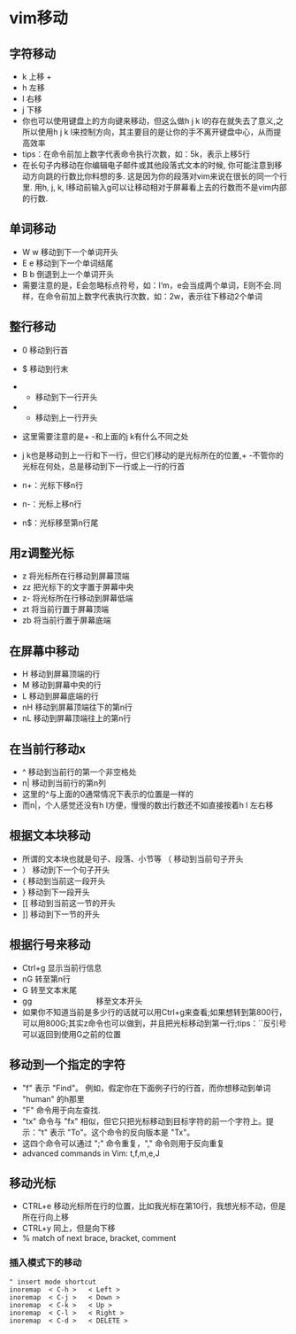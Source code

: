 # vim移动
## 字符移动

 * k 上移 +
 * h 左移
 * l 右移
 * j 下移
 * 你也可以使用键盘上的方向键来移动，但这么做h j k l的存在就失去了意义,之所以使用h j k l来控制方向，其主要目的是让你的手不离开键盘中心，从而提高效率 
* tips：在命令前加上数字代表命令执行次数，如：5k，表示上移5行
* 在长句子内移动在你编辑电子邮件或其他段落式文本的时候, 你可能注意到移动方向跳的行数比你料想的多. 这是因为你的段落对vim来说在很长的同一个行里. 用h, j, k, l移动前输入g可以让移动相对于屏幕看上去的行数而不是vim内部的行数.

## 单词移动

* W w 移动到下一个单词开头
* E e 移动到下一个单词结尾
* B b 倒退到上一个单词开头
* 需要注意的是，E会忽略标点符号，如：I‘m，e会当成两个单词，E则不会.同样，在命令前加上数字代表执行次数，如：2w，表示往下移动2个单词

## 整行移动
* 0 移动到行首
* $ 移动到行末
* + 移动到下一行开头
* - 移动到上一行开头

* 这里需要注意的是+ -和上面的j k有什么不同之处
* j k也是移动到上一行和下一行，但它们移动的是光标所在的位置,+ -不管你的光标在何处，总是移动到下一行或上一行的行首
* n+：光标下移n行
* n-：光标上移n行
* n$：光标移至第n行尾

## 用z调整光标

* z 将光标所在行移动到屏幕顶端
* zz 把光标下的文字置于屏幕中央
* z- 将光标所在行移动到屏幕低端
* zt 将当前行置于屏幕顶端
* zb 将当前行置于屏幕底端


## 在屏幕中移动

* H 移动到屏幕顶端的行
* M 移动到屏幕中央的行
* L 移动到屏幕底端的行
* nH 移动到屏幕顶端往下的第n行
* nL 移动到屏幕顶端往上的第n行


## 在当前行移动x

* ^ 移动到当前行的第一个非空格处
* n| 移动到当前行的第n列
* 这里的^与上面的0通常情况下表示的位置是一样的
* 而n|，个人感觉还没有h l方便，慢慢的数出行数还不如直接按着h l 左右移


## 根据文本块移动

* 所谓的文本块也就是句子、段落、小节等 （ 移动到当前句子开头
* ） 移动到下一个句子开头
* { 移动到当前这一段开头
* } 移动到下一段开头
* [[ 移动到当前这一节的开头
* ]] 移动到下一节的开头

## 根据行号来移动

* Ctrl+g 显示当前行信息
* nG 转至第n行
* G 转至文本末尾
* gg　　　　　　　　 移至文本开头
* 如果你不知道当前是多少行的话就可以用Ctrl+g来查看;如果想转到第800行，可以用800G;其实z命令也可以做到，并且把光标移动到第一行;tips：``反引号可以返回到使用G之前的位置


## 移动到一个指定的字符

* "f" 表示 "Find"。 例如，假定你在下面例子行的行首，而你想移动到单词 "human" 的h那里
* "F" 命令用于向左查找.
* "tx" 命令与 "fx" 相似，但它只把光标移动到目标字符的前一个字符上。提示："t" 表示 "To"。这个命令的反向版本是 "Tx"。
* 这四个命令可以通过 ";" 命令重复，"," 命令则用于反向重复
* advanced commands in Vim: t,f,m,e,J

## 移动光标

* CTRL+e 移动光标所在行的位置，比如我光标在第10行，我想光标不动，但是所在行向上移
* CTRL+y 同上，但是向下移
* % match of next brace, bracket, comment


### 插入模式下的移动
```
" insert mode shortcut
inoremap  < C-h >   < Left >
inoremap  < C-j >   < Down >
inoremap  < C-k >   < Up >
inoremap  < C-l >   < Right >
inoremap  < C-d >   < DELETE >


```